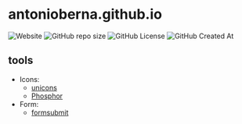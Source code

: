 # antonioberna.github.io

![Website](https://img.shields.io/website?url=https%3A%2F%2Fantonioberna.github.io)
![GitHub repo size](https://img.shields.io/github/repo-size/AntonioBerna/antonioberna.github.io)
![GitHub License](https://img.shields.io/github/license/AntonioBerna/antonioberna.github.io)
![GitHub Created At](https://img.shields.io/github/created-at/antonioberna/antonioberna.github.io)

## tools

- Icons:
    - [unicons](https://icon-sets.iconify.design/uil/?keyword=uil)
    - [Phosphor](https://phosphoricons.com/?q=%22%22&size=52)
- Form:
    - [formsubmit](https://formsubmit.co/)
